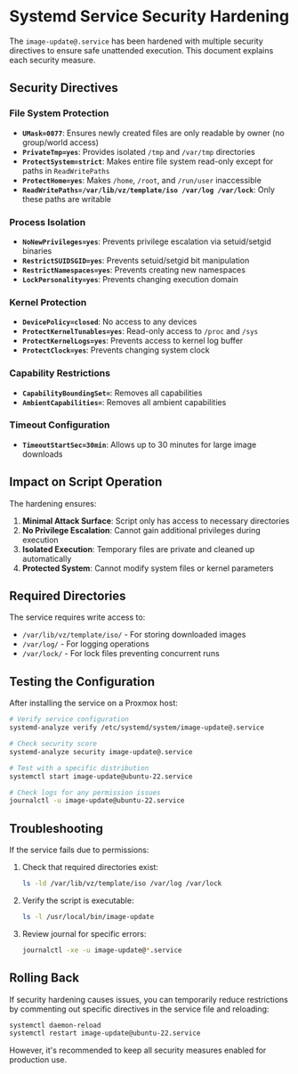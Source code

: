 # Systemd Service Security Hardening

The `image-update@.service` has been hardened with multiple security directives
to ensure safe unattended execution. This document explains each security
measure.

## Security Directives

### File System Protection

- **`UMask=0077`**: Ensures newly created files are only readable by owner (no
  group/world access)
- **`PrivateTmp=yes`**: Provides isolated `/tmp` and `/var/tmp` directories
- **`ProtectSystem=strict`**: Makes entire file system read-only except for
  paths in `ReadWritePaths`
- **`ProtectHome=yes`**: Makes `/home`, `/root`, and `/run/user` inaccessible
- **`ReadWritePaths=/var/lib/vz/template/iso /var/log /var/lock`**: Only these
  paths are writable

### Process Isolation

- **`NoNewPrivileges=yes`**: Prevents privilege escalation via setuid/setgid
  binaries
- **`RestrictSUIDSGID=yes`**: Prevents setuid/setgid bit manipulation
- **`RestrictNamespaces=yes`**: Prevents creating new namespaces
- **`LockPersonality=yes`**: Prevents changing execution domain

### Kernel Protection

- **`DevicePolicy=closed`**: No access to any devices
- **`ProtectKernelTunables=yes`**: Read-only access to `/proc` and `/sys`
- **`ProtectKernelLogs=yes`**: Prevents access to kernel log buffer
- **`ProtectClock=yes`**: Prevents changing system clock

### Capability Restrictions

- **`CapabilityBoundingSet=`**: Removes all capabilities
- **`AmbientCapabilities=`**: Removes all ambient capabilities

### Timeout Configuration

- **`TimeoutStartSec=30min`**: Allows up to 30 minutes for large image downloads

## Impact on Script Operation

The hardening ensures:

1. **Minimal Attack Surface**: Script only has access to necessary directories
2. **No Privilege Escalation**: Cannot gain additional privileges during
   execution
3. **Isolated Execution**: Temporary files are private and cleaned up
   automatically
4. **Protected System**: Cannot modify system files or kernel parameters

## Required Directories

The service requires write access to:

- `/var/lib/vz/template/iso/` - For storing downloaded images
- `/var/log/` - For logging operations
- `/var/lock/` - For lock files preventing concurrent runs

## Testing the Configuration

After installing the service on a Proxmox host:

```bash
# Verify service configuration
systemd-analyze verify /etc/systemd/system/image-update@.service

# Check security score
systemd-analyze security image-update@.service

# Test with a specific distribution
systemctl start image-update@ubuntu-22.service

# Check logs for any permission issues
journalctl -u image-update@ubuntu-22.service
```

## Troubleshooting

If the service fails due to permissions:

1. Check that required directories exist:

   ```bash
   ls -ld /var/lib/vz/template/iso /var/log /var/lock
   ```

2. Verify the script is executable:

   ```bash
   ls -l /usr/local/bin/image-update
   ```

3. Review journal for specific errors:
   ```bash
   journalctl -xe -u image-update@*.service
   ```

## Rolling Back

If security hardening causes issues, you can temporarily reduce restrictions by
commenting out specific directives in the service file and reloading:

```bash
systemctl daemon-reload
systemctl restart image-update@ubuntu-22.service
```

However, it's recommended to keep all security measures enabled for production
use.
